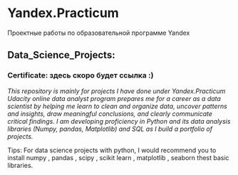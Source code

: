 # Yandex.Practicum
Проектные работы по образовательной программе Yandex
## Data_Science_Projects:
### Certificate: здесь скоро будет ссылка :)
*This repository is mainly for projects I have done under Yandex.Practicum* 
*Udacity online data analyst program prepares me for a career as a data scientist by helping me learn to clean and organize data, uncover patterns and insights, draw meaningful conclusions, and clearly communicate critical findings. I am developing proficiency in Python and its data analysis libraries (Numpy, pandas, Matplotlib) and SQL as I build a portfolio of projects.*

Tips: For data science projects with python, I would recommend you to install numpy , pandas , scipy , scikit learn , matplotlib , seaborn thest basic libraries.
